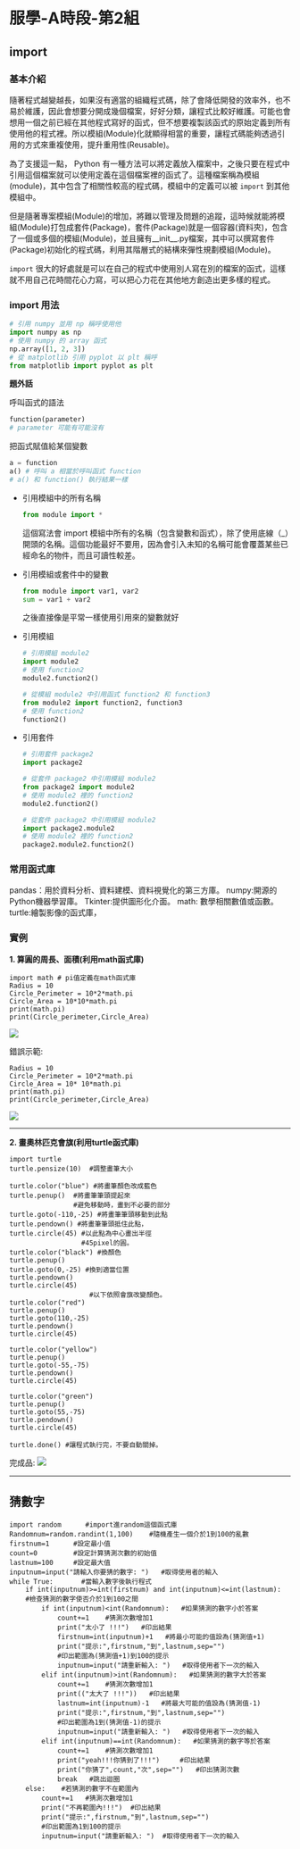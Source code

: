 # 服學-A時段-第2組
## import
### 基本介紹
隨著程式越變越長，如果沒有適當的組織程式碼，除了會降低開發的效率外，也不易於維護，因此會想要分開成幾個檔案，好好分類，讓程式比較好維護。可能也會想用一個之前已經在其他程式寫好的函式，但不想要複製該函式的原始定義到所有使用他的程式裡。所以模組(Module)化就顯得相當的重要，讓程式碼能夠透過引用的方式來重複使用，提升重用性(Reusable)。

為了支援這一點， Python 有一種方法可以將定義放入檔案中，之後只要在程式中引用這個檔案就可以使用定義在這個檔案裡的函式了。這種檔案稱為模組 (module)，其中包含了相關性較高的程式碼，模組中的定義可以被 `import` 到其他模組中。

但是隨著專案模組(Module)的增加，將難以管理及問題的追蹤，這時候就能將模組(Module)打包成套件(Package)，套件(Package)就是一個容器(資料夾)，包含了一個或多個的模組(Module)，並且擁有__init__.py檔案，其中可以撰寫套件(Package)初始化的程式碼，利用其階層式的結構來彈性規劃模組(Module)。

`import` 很大的好處就是可以在自己的程式中使用別人寫在別的檔案的函式，這樣就不用自己花時間花心力寫，可以把心力花在其他地方創造出更多樣的程式。

### import 用法
```python
# 引用 numpy 並用 np 稱呼使用他
import numpy as np
# 使用 numpy 的 array 函式
np.array([1, 2, 3])
# 從 matplotlib 引用 pyplot 以 plt 稱呼
from matplotlib import pyplot as plt
```

**題外話**

呼叫函式的語法
```python
function(parameter)
# parameter 可能有可能沒有
```
把函式賦值給某個變數
```python
a = function
a() # 呼叫 a 相當於呼叫函式 function 
# a() 和 function() 執行結果一樣
```

* 引用模組中的所有名稱
   ```python
   from module import *  
   ```
   這個寫法會 import 模組中所有的名稱（包含變數和函式），除了使用底線（_）開頭的名稱。這個功能最好不要用，因為會引入未知的名稱可能會覆蓋某些已經命名的物件，而且可讀性較差。

* 引用模組或套件中的變數
   ```python
   from module import var1, var2
   sum = var1 + var2
   ```
   之後直接像是平常一樣使用引用來的變數就好

* 引用模組
   ```python
   # 引用模組 module2
   import module2
   # 使用 function2
   module2.function2()
   ```
   
   ```python
   # 從模組 module2 中引用函式 function2 和 function3
   from module2 import function2, function3
   # 使用 function2
   function2()
   ```
   
* 引用套件
   ```python
   # 引用套件 package2
   import package2
   ```
   
   ```python
   # 從套件 package2 中引用模組 module2
   from package2 import module2
   # 使用 module2 裡的 function2
   module2.function2()
   ```
   
   ```python
   # 從套件 package2 中引用模組 module2
   import package2.module2
   # 使用 module2 裡的 function2
   package2.module2.function2()
   ```


   
### 常用函式庫

pandas：用於資料分析、資料建模、資料視覺化的第三方庫。
numpy:開源的Python機器學習庫。
Tkinter:提供圖形化介面。
math: 數學相關數值或函數。
turtle:繪製影像的函式庫，
### 實例
**1. 算圓的周長、面積(利用math函式庫)**
```python=
import math # pi值定義在math函式庫
Radius = 10
Circle_Perimeter = 10*2*math.pi
Circle_Area = 10*10*math.pi
print(math.pi)
print(Circle_perimeter,Circle_Area)
```

![](https://i.imgur.com/chm72rU.png)


錯誤示範:
```python=
Radius = 10
Circle_Perimeter = 10*2*math.pi
Circle_Area = 10* 10*math.pi
print(math.pi)
print(Circle_perimeter,Circle_Area)
```

![](https://i.imgur.com/qNfVT8s.png)


---

**2. 畫奧林匹克會旗(利用turtle函式庫)**
```python=
import turtle
turtle.pensize(10)  #調整畫筆大小

turtle.color("blue") #將畫筆顏色改成藍色
turtle.penup()  #將畫筆筆頭提起來
                #避免移動時，畫到不必要的部分
turtle.goto(-110,-25) #將畫筆筆頭移動到此點
turtle.pendown() #將畫筆筆頭抵住此點，
turtle.circle(45) #以此點為中心畫出半徑
                  #45pixel的圓。
turtle.color("black") #換顏色
turtle.penup()
turtle.goto(0,-25) #換到適當位置
turtle.pendown()
turtle.circle(45)
                    #以下依照會旗改變顏色。
turtle.color("red")
turtle.penup()
turtle.goto(110,-25)
turtle.pendown()
turtle.circle(45)

turtle.color("yellow")
turtle.penup()
turtle.goto(-55,-75)
turtle.pendown()
turtle.circle(45)

turtle.color("green")
turtle.penup()
turtle.goto(55,-75)
turtle.pendown()
turtle.circle(45)

turtle.done() #讓程式執行完，不要自動關掉。
```
完成品:
![](https://i.imgur.com/79vaw9e.png)


---







## 猜數字
```python=
import random      #import進random這個函式庫
Randomnum=random.randint(1,100)    #隨機產生一個介於1到100的亂數
firstnum=1      #設定最小值
count=0         #設定計算猜測次數的初始值
lastnum=100     #設定最大值
inputnum=input("請輸入你要猜的數字: ")   #取得使用者的輸入
while True:       #當輸入數字後執行程式
    if int(inputnum)>=int(firstnum) and int(inputnum)<=int(lastnum):    
    #檢查猜測的數字使否介於1到100之間
        if int(inputnum)<int(Randomnum):   #如果猜測的數字小於答案
            count+=1    #猜測次數增加1
            print("太小了 !!!")   #印出結果
            firstnum=int(inputnum)+1   #將最小可能的值設為(猜測值+1)
            print("提示:",firstnum,"到",lastnum,sep="")
            #印出範圍為(猜測值+1)到100的提示
            inputnum=input("請重新輸入: ")   #取得使用者下一次的輸入
        elif int(inputnum)>int(Randomnum):   #如果猜測的數字大於答案
            count+=1    #猜測次數增加1
            print(("太大了 !!!"))   #印出結果
            lastnum=int(inputnum)-1   #將最大可能的值設為(猜測值-1)
            print("提示:",firstnum,"到",lastnum,sep="")
            #印出範圍為1到(猜測值-1)的提示
            inputnum=input("請重新輸入: ")   #取得使用者下一次的輸入
        elif int(inputnum)==int(Randomnum):   #如果猜測的數字等於答案
            count+=1    #猜測次數增加1
            print("yeah!!!你猜到了!!!")     #印出結果
            print("你猜了",count,"次",sep="")   #印出猜測次數
            break   #跳出迴圈
    else:    #若猜測的數字不在範圍內
        count+=1   #猜測次數增加1
        print("不再範圍內!!!")  #印出結果
        print("提示:",firstnum,"到",lastnum,sep="")
        #印出範圍為1到100的提示
        inputnum=input("請重新輸入: ")  #取得使用者下一次的輸入
```
